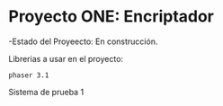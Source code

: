 <h1>Proyecto ONE: Encriptador</h1>

-Estado del Proyeecto: En construcción.

Librerias a usar en el proyecto:

```phaser 3.1```

Sistema de prueba 1
